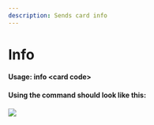 ```yaml
---
description: Sends card info
---
```


# Info

#### Usage: info \<card code>

#### Using the command should look like this:

![](<../.gitbook/assets/image (14).png>)
